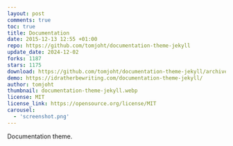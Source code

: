 ```yaml
---
layout: post
comments: true
toc: true
title: Documentation
date: 2015-12-13 12:55 +01:00
repo: https://github.com/tomjoht/documentation-theme-jekyll
update_date: 2024-12-02
forks: 1187
stars: 1175
download: https://github.com/tomjoht/documentation-theme-jekyll/archive/gh-pages.zip
demo: https://idratherbewriting.com/documentation-theme-jekyll/
author: tomjoht
thumbnail: documentation-theme-jekyll.webp
license: MIT
license_link: https://opensource.org/license/MIT
carousel:
  - 'screenshot.png'
---
```


Documentation theme.
